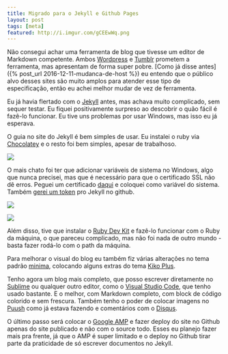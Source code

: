 ```yaml
---
title: Migrado para o Jekyll e Github Pages
layout: post
tags: [meta]
featured: http://i.imgur.com/gCEEwWq.png
---
```

Não consegui achar uma ferramenta de blog que tivesse um editor de Markdown competente. Ambos [Wordpress](http://wordpress.com) e [Tumblr](http://tumblr.com) prometem a ferramenta, mas apresentam de forma super pobre. [Como já disse antes]({% post_url 2016-12-11-mudanca-de-host %}) eu entendo que o público alvo desses sites são muito amplos para atender esse tipo de especificação, então eu achei melhor mudar de vez de ferramenta.
<!--more-->

Eu já havia flertado com o [Jekyll](https://jekyllrb.com/) antes, mas achava muito complicado, sem sequer testar. Eu fiquei positivamente surpreso ao descobrir o quão fácil é fazê-lo funcionar. Eu tive uns problemas por usar Windows, mas isso eu já esperava.

O guia no site do Jekyll é bem simples de usar. Eu instalei o ruby via [Chocolatey](https://chocolatey.org/) e o resto foi bem simples, apesar de trabalhoso.

![](http://i.imgur.com/07hxUuB.png)

O mais chato foi ter que adicionar variáveis de sistema no Windows, algo que nunca precisei, mas que é necessário para que o certificado SSL não dê erros. Peguei um certificado [daqui](https://curl.haxx.se/ca/cacert.pem) e coloquei como variável do sistema. Também [gerei um token](https://github.com/settings/tokens/new) pro Jekyll no github.

![](http://i.imgur.com/NNuosui.png)

![](http://i.imgur.com/pZQ0UKY.png)

Além disso, tive que instalar o [Ruby Dev Kit](http://rubyinstaller.org/downloads/) e fazê-lo funcionar com o Ruby da máquina, o que pareceu complicado, mas não foi nada de outro mundo - basta fazer rodá-lo com o path da máquina.

Para melhorar o visual do blog eu também fiz várias alterações no tema padrão [minima](https://github.com/jekyll/minima), colocando alguns extras do tema [Kiko Plus](https://aweekj.github.io/Kiko-plus/).

Tenho agora um blog mais completo, que posso escrever diretamente no [Sublime](https://www.sublimetext.com/3) ou qualquer outro editor, como o [Visual Studio Code](https://code.visualstudio.com), que tenho usado bastante. E o melhor, com Markdown completo, com block de código colorido e sem frescura. Também tenho o poder de colocar imagens no [Puush](http://puush.me) como já estava fazendo e comentários com o [Disqus](https://disqus.com).

O último passo será colocar o [Google AMP](https://www.ampproject.org) e fazer deploy do site no Github apenas do site publicado e não com o source todo. Esses eu planejo fazer mais pra frente, já que o AMP é super limitado e o deploy no Github tirar parte da praticidade de só escrever documentos no Jekyll.
